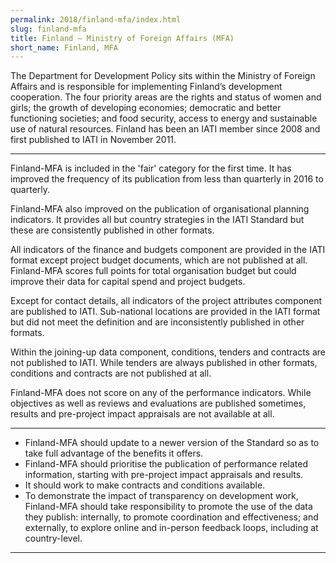 ```yaml
---
permalink: 2018/finland-mfa/index.html
slug: finland-mfa
title: Finland – Ministry of Foreign Affairs (MFA)
short_name: Finland, MFA
---
```


The Department for Development Policy sits within the Ministry of Foreign Affairs and is responsible for implementing Finland’s development cooperation. The four priority areas are the rights and status of women and girls; the growth of developing economies; democratic and better functioning societies; and food security, access to energy and sustainable use of natural resources. Finland has been an IATI member since 2008 and first published to IATI in November 2011.

---

Finland-MFA is included in the 'fair' category for the first time. It has improved the frequency of its publication from less than quarterly in 2016 to quarterly.

Finland-MFA also improved on the publication of organisational planning indicators. It provides all but country strategies in the IATI Standard but these are consistently published in other formats.

All indicators of the finance and budgets component are provided in the IATI format except project budget documents, which are not published at all. Finland-MFA scores full points for total organisation budget but could improve their data for capital spend and project budgets.

Except for contact details, all indicators of the project attributes component are published to IATI. Sub-national locations are provided in the IATI format but did not meet the definition and are inconsistently published in other formats.

Within the joining-up data component, conditions, tenders and contracts are not published to IATI. While tenders are always published in other formats, conditions and contracts are not published at all.

Finland-MFA does not score on any of the performance indicators. While objectives as well as reviews and evaluations are published sometimes, results and pre-project impact appraisals are not available at all.

---

 * Finland-MFA should update to a newer version of the Standard so as to take full advantage of the benefits it offers.
 * Finland-MFA should prioritise the publication of performance related information, starting with pre-project impact appraisals and results.
 * It should work to make contracts and conditions available.
 * To demonstrate the impact of transparency on development work, Finland-MFA should take responsibility to promote the use of the data they publish: internally, to promote coordination and effectiveness; and externally, to explore online and in-person feedback loops, including at country-level.

---

